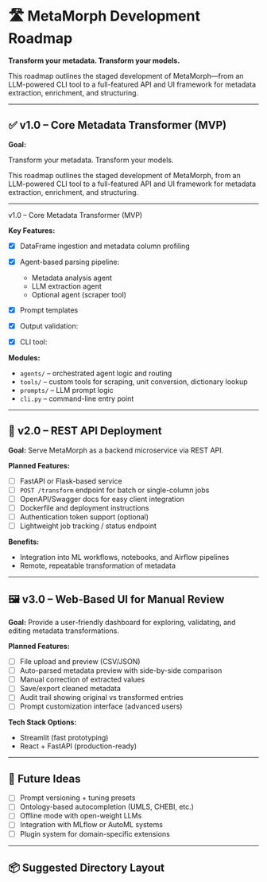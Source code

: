 # 🛣️ MetaMorph Development Roadmap

**Transform your metadata. Transform your models.**

This roadmap outlines the staged development of MetaMorph—from an LLM-powered CLI tool to a full-featured API and UI framework for metadata extraction, enrichment, and structuring.

---

## ✅ v1.0 – Core Metadata Transformer (MVP)

**Goal:** 

Transform your metadata. Transform your models.

This roadmap outlines the staged development of MetaMorph, from an LLM-powered CLI tool to a full-featured API and UI framework for metadata extraction, enrichment, and structuring.

---

v1.0 – Core Metadata Transformer (MVP)


**Key Features:**
- [x] DataFrame ingestion and metadata column profiling
- [x] Agent-based parsing pipeline:
  - Metadata analysis agent
  - LLM extraction agent
  - Optional agent (scraper tool)
- [x] Prompt templates 
- [x] Output validation: 
- [x] CLI tool: 


**Modules:**
- `agents/` – orchestrated agent logic and routing
- `tools/` – custom tools for scraping, unit conversion, dictionary lookup
- `prompts/` – LLM prompt logic
- `cli.py` – command-line entry point


---

## 🚀 v2.0 – REST API Deployment

**Goal:** Serve MetaMorph as a backend microservice via REST API.

**Planned Features:**
- [ ] FastAPI or Flask-based service
- [ ] `POST /transform` endpoint for batch or single-column jobs
- [ ] OpenAPI/Swagger docs for easy client integration
- [ ] Dockerfile and deployment instructions
- [ ] Authentication token support (optional)
- [ ] Lightweight job tracking / status endpoint

**Benefits:**
- Integration into ML workflows, notebooks, and Airflow pipelines
- Remote, repeatable transformation of metadata

---

## 🖼️ v3.0 – Web-Based UI for Manual Review

**Goal:** Provide a user-friendly dashboard for exploring, validating, and editing metadata transformations.

**Planned Features:**
- [ ] File upload and preview (CSV/JSON)
- [ ] Auto-parsed metadata preview with side-by-side comparison
- [ ] Manual correction of extracted values
- [ ] Save/export cleaned metadata
- [ ] Audit trail showing original vs transformed entries
- [ ] Prompt customization interface (advanced users)

**Tech Stack Options:**
- Streamlit (fast prototyping)
- React + FastAPI (production-ready)

---

## 🔄 Future Ideas

- [ ] Prompt versioning + tuning presets
- [ ] Ontology-based autocompletion (UMLS, CHEBI, etc.)
- [ ] Offline mode with open-weight LLMs
- [ ] Integration with MLflow or AutoML systems
- [ ] Plugin system for domain-specific extensions

---

## 📦 Suggested Directory Layout

